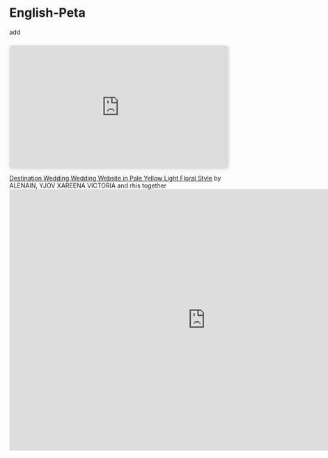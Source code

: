 # English-Peta
add <div style="position: relative; width: 100%; height: 0; padding-top: 56.2225%;
 padding-bottom: 0; box-shadow: 0 2px 8px 0 rgba(63,69,81,0.16); margin-top: 1.6em; margin-bottom: 0.9em; overflow: hidden;
 border-radius: 8px; will-change: transform;">
  <iframe loading="lazy" style="position: absolute; width: 100%; height: 100%; top: 0; left: 0; border: none; padding: 0;margin: 0;"
    src="https://www.canva.com/design/DAGei1QwMdI/ZNoqaYt8LvP7v67hiGFEgw/view?embed" allowfullscreen="allowfullscreen" allow="fullscreen">
  </iframe>
</div>
<a href="https:&#x2F;&#x2F;www.canva.com&#x2F;design&#x2F;DAGei1QwMdI&#x2F;ZNoqaYt8LvP7v67hiGFEgw&#x2F;view?utm_content=DAGei1QwMdI&amp;utm_campaign=designshare&amp;utm_medium=embeds&amp;utm_source=link" target="_blank" rel="noopener">Destination Wedding Wedding Website in Pale Yellow Light Floral Style</a> by ALENAIN, YJOV XAREENA VICTORIA and rhis together <iframe src="https://gscsfairview-my.sharepoint.com/personal/alenain_yjov_gscs95_edu_ph/_layouts/15/Doc.aspx?sourcedoc={abffbbc9-2ae5-4709-8526-abc2952ad7fe}&amp;action=embedview&amp;wdAr=1.7777777777777777" width="900px" height="600px" frameborder="0">This is an embedded <a target="_blank" href="https://office.com">Microsoft Office</a> presentation, powered by <a target="_blank" href="https://office.com/webapps">Office</a>.</iframe>
